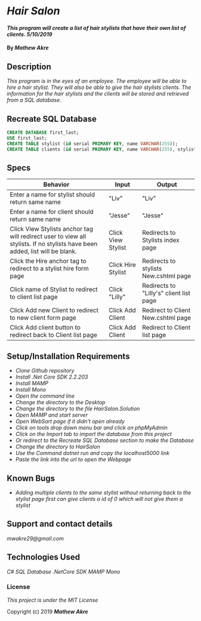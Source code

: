 # _Hair Salon_

#### _This program will create a list of hair stylists that have their own list of clients. 5/10/2019_

#### By _**Mathew Akre**_

## Description

_This program is in the eyes of an employee. The employee will be able to hire a hair stylist. They will also be able to give the hair stylists clients. The information for the hair stylists and the clients will be stored and retrieved from a SQL database._

## Recreate SQL Database
```sql
CREATE DATABASE first_last;
USE first_last;
CREATE TABLE stylist (id serial PRIMARY KEY, name VARCHAR(255));
CREATE TABLE clients (id serial PRIMARY KEY, name VARCHAR(255), stylist_id INT(11));
```

## Specs
|Behavior|Input|Output|
|-|-|-|
|Enter a name for stylist should return same name|"Liv"|"Liv"|
|Enter a name for client should return same name|"Jesse"|"Jesse"|
|Click View Stylists anchor tag will redirect user to view all stylists. If no stylists have been added, list will be blank. |Click View Stylist|Redirects to Stylists index page|
|Click the Hire anchor tag to redirect to a stylist hire form page|Click Hire Stylist|Redirects to stylists New.cshtml page|
|Click name of Stylist to redirect to client list page|Click "Lilly"|Redirects to "Lilly's" client list page|
|Click Add new Client to redirect to new client form page|Click Add Client|Redirect to Client New.cshtml page|
|Click Add client button to redirect back to Client list page|Click Add Client|Redirect to Client list page|



## Setup/Installation Requirements

* _Clone Github repository_
* _Install .Net Core SDK 2.2.203_
* _Install MAMP_
* _Install Mono_
* _Open the command line_
* _Change the directory to the Desktop_
* _Change the directory to the file HairSalon.Solution_
* _Open MAMP and start server_
* _Open WebSart page if it didn't open already_
* _Click on tools drop down menu bar and click on phpMyAdmin_
* _Click on the Import tab to import the database from this project_
* _Or redirect to the Recreate SQL Database section to make the Database_
* _Change the directory to HairSalon_
* _Use the Command dotnet run and copy the localhost5000 link_
* _Paste the link into the url to open the Webpage_

## Known Bugs
* _Adding multiple clients to the same stylist without returning back to the stylist page first can give clients a id of 0 which will not give them a stylist_

## Support and contact details

_mwakre29@gmail.com_

## Technologies Used

_C#_
_SQL Database_
_.NetCore SDK_
_MAMP_
_Mono_

### License

*This project is under the MIT License*

Copyright (c) 2019 **_Mathew Akre_**
